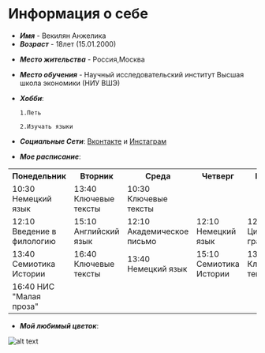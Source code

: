 # Информация о себе
- ***Имя*** - Векилян Анжелика
 - ***Возраст*** - 18лет (15.01.2000)
 * ***Место жительства*** - Россия,Москва
 - ***Место обучения*** - Научный исследовательский институт Высшая школа экономики (НИУ ВШЭ)
 + ***Хобби***: 
 
       1.Петь

       2.Изучать языки
+ ***Социальные Сети***: [Вконтакте](https://vk.com/yaplachy) и [Инстаграм](https://www.instagram.com/likavekilyan/)
- ***Мое расписание***:
<table>
    <tr>
       <tr>
       <th>Понедельник</th>
        <th>Вторник</th>
     <th>Среда</th>
     <th>Четверг</th>
     <th>Пятница</th>
    </tr>
    <tr>
     </td>      
 <td>10:30 Немецкий язык</td>
  <td>13:40 Ключевые тексты</td>
        <td>10:30 Ключевые тексты</tr>
         <td>12:10 Введение в филологию</td>
         <td>15:10 Английский язык</td>
         <td>12:10 Академическое письмо</td>
           <td>12:10 Немецкий язык</td>
         <td>12:10 Цифровая грамотность</tr>
        <td>13:40 Семиотика Истории</td>
         <td>16:40 Ключевые тексты</td>
          <td>13:40 Немецкий язык</td>
         <td>15:10 Семиотика Истории</td>
        <td>13:40 Ключевые тексты</td>
        </tr>
        </tr>
        <td>16:40 НИС "Малая проза"</td>
    </tr>
</table>
 
 * ***Мой любимый цветок***:
 
![alt text]( http://mentol72.ru/upload/resize_cache/iblock/01e/800_600_140cd750bba9870f18aada2478b24840a/01e5ae4b58d21cace0f72c5f7f5588a1.jpg "Комм"  )
